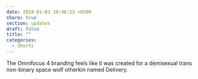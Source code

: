 ```yaml
---
date: 2024-01-03 10:46:23 +0200
share: true
section: updates
draft: false
title: ""
categories:
  - Shorts
---
```


The Omnifocus 4 branding feels like it was created for a demisexual trans non-binary space wolf otherkin named Delivery.
